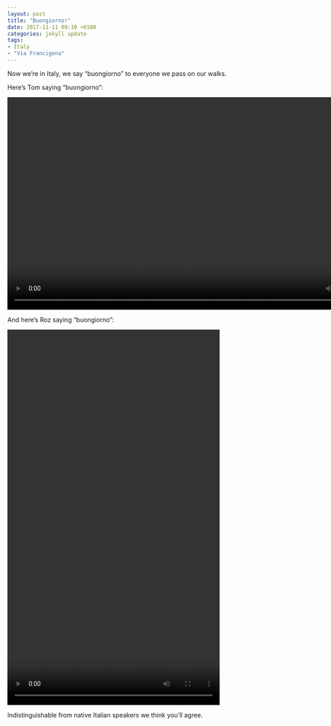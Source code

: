 ```yaml
---
layout: post
title: "Buongiorno!"
date: 2017-11-11 09:10 +0100
categories: jekyll update
tags:
- Italy
- "Via Francigena"
---
```


Now we’re in Italy, we say “buongiorno” to everyone we pass on our walks. 

Here’s Tom saying “buongiorno”:

<video src="https://github.com/tombye/trexit/raw/gh-pages/assets/images/tom-buongiorno.mp4" controls height="480" width="848" preload="metadata"><a href="https://github.com/tombye/trexit/raw/gh-pages/assets/images/tom-buongiorno.mp4">Download this video</a></video>

And here’s Roz saying “buongiorno”:

<video src="https://github.com/tombye/trexit/raw/gh-pages/assets/images/roz-buongiorno.mp4" controls height="848" width="480" preload="metadata"><a href="https://github.com/tombye/trexit/raw/gh-pages/assets/images/roz-buongiorno.mp4">Download this video</a></video>

Indistinguishable from native Italian speakers we think you’ll agree.
